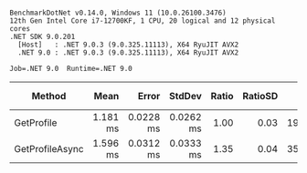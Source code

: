 ```

BenchmarkDotNet v0.14.0, Windows 11 (10.0.26100.3476)
12th Gen Intel Core i7-12700KF, 1 CPU, 20 logical and 12 physical cores
.NET SDK 9.0.201
  [Host]   : .NET 9.0.3 (9.0.325.11113), X64 RyuJIT AVX2
  .NET 9.0 : .NET 9.0.3 (9.0.325.11113), X64 RyuJIT AVX2

Job=.NET 9.0  Runtime=.NET 9.0  

```
| Method          | Mean     | Error     | StdDev    | Ratio | RatioSD | Gen0    | Gen1   | Allocated | Alloc Ratio |
|---------------- |---------:|----------:|----------:|------:|--------:|--------:|-------:|----------:|------------:|
| GetProfile      | 1.181 ms | 0.0228 ms | 0.0262 ms |  1.00 |    0.03 | 19.5313 | 3.9063 | 258.78 KB |        1.00 |
| GetProfileAsync | 1.596 ms | 0.0312 ms | 0.0333 ms |  1.35 |    0.04 | 35.1563 | 7.8125 | 453.34 KB |        1.75 |
